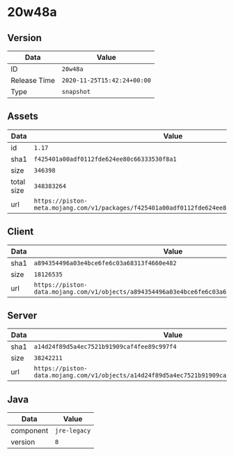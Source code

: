 # 20w48a

## Version

|**Data**        | **Value**                 |
|----------------|-------------------------|
| ID   | ```20w48a```   |
| Release Time   | ```2020-11-25T15:42:24+00:00```   |
| Type   | ```snapshot```   |

## Assets

|**Data**        | **Value**                 |
|----------------|-------------------------|
| id   | ```1.17```   |
| sha1   | ```f425401a00adf0112fde624ee80c66333530f8a1```   |
| size   | ```346398```   |
| total size  | ```348383264```  |
| url       | ```https://piston-meta.mojang.com/v1/packages/f425401a00adf0112fde624ee80c66333530f8a1/1.17.json``` |

## Client

|**Data**        | **Value**                 |
|----------------|-------------------------|
| sha1   | ```a894354496a03e4bce6fe6c03a68313f4660e482```   |
| size   | ```18126535```   |
| url       | ```https://piston-data.mojang.com/v1/objects/a894354496a03e4bce6fe6c03a68313f4660e482/client.jar``` |

## Server

|**Data**        | **Value**                 |
|----------------|-------------------------|
| sha1   | ```a14d24f89d5a4ec7521b91909caf4fee89c997f4```   |
| size   | ```38242211```   |
| url       | ```https://piston-data.mojang.com/v1/objects/a14d24f89d5a4ec7521b91909caf4fee89c997f4/server.jar``` |

## Java

|**Data**        | **Value**                 |
|----------------|-------------------------|
| component   | ```jre-legacy```   |
| version   | ```8```   |
